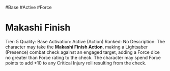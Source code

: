 #Base 
#Active 
#Force 

# Makashi Finish
Tier: 5
Quality: Base
Activation: Active (Action)
Ranked: No
Description: The character may take the **Makashi Finish Action**, making a Lightsaber (Presence) combat check against an engaged target, adding a Force dice no greater than Force rating to the check. The character may spend Force points to add +10 to any Critical Injury roll resulting from the check.
